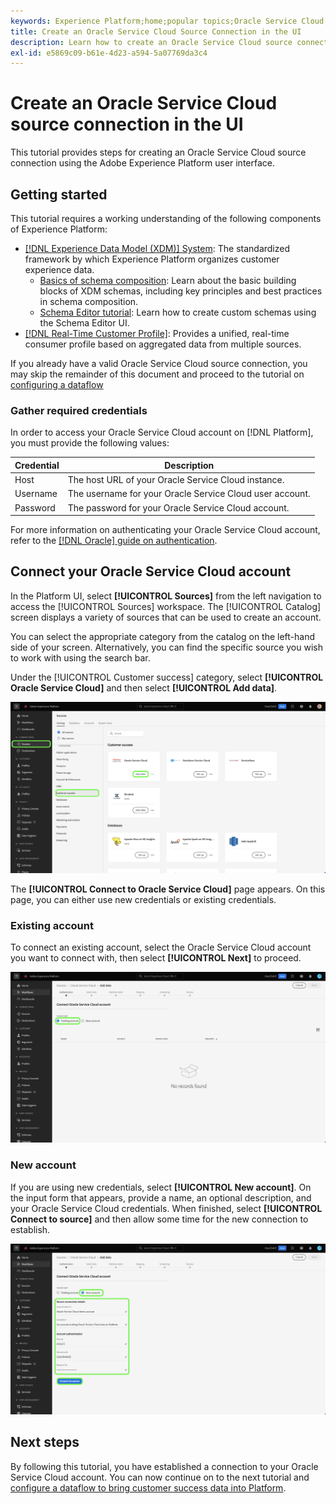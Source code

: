 ```yaml
---
keywords: Experience Platform;home;popular topics;Oracle Service Cloud;oracle service cloud
title: Create an Oracle Service Cloud Source Connection in the UI
description: Learn how to create an Oracle Service Cloud source connection using the Adobe Experience Platform UI.
exl-id: e5869c09-b61e-4d23-a594-5a07769da3c4
---
```

# Create an Oracle Service Cloud source connection in the UI

This tutorial provides steps for creating an Oracle Service Cloud source connection using the Adobe Experience Platform user interface.

## Getting started

This tutorial requires a working understanding of the following components of Experience Platform:

* [[!DNL Experience Data Model (XDM)] System](../../../../../xdm/home.md): The standardized framework by which Experience Platform organizes customer experience data.
  * [Basics of schema composition](../../../../../xdm/schema/composition.md): Learn about the basic building blocks of XDM schemas, including key principles and best practices in schema composition.
  * [Schema Editor tutorial](../../../../../xdm/tutorials/create-schema-ui.md): Learn how to create custom schemas using the Schema Editor UI.
*   [[!DNL Real-Time Customer Profile]](../../../../../profile/home.md): Provides a unified, real-time consumer profile based on aggregated data from multiple sources.

If you already have a valid Oracle Service Cloud source connection, you may skip the remainder of this document and proceed to the tutorial on [configuring a dataflow](../../dataflow/customer-success.md)

### Gather required credentials

In order to access your Oracle Service Cloud account on [!DNL Platform], you must provide the following values:

| Credential | Description |
| ---------- | ----------- |
| Host | The host URL of your Oracle Service Cloud instance. |
| Username | The username for your Oracle Service Cloud user account. |
| Password | The password for your Oracle Service Cloud account. |

For more information on authenticating your Oracle Service Cloud account, refer to the [[!DNL Oracle] guide on authentication](https://docs.oracle.com/en/cloud/saas/b2c-service/20c/cxska/OKCS_Authenticate_and_Authorize.html).

## Connect your Oracle Service Cloud account

In the Platform UI, select **[!UICONTROL Sources]** from the left navigation to access the [!UICONTROL Sources] workspace. The [!UICONTROL Catalog] screen displays a variety of sources that can be used to create an account.

You can select the appropriate category from the catalog on the left-hand side of your screen. Alternatively, you can find the specific source you wish to work with using the search bar.

Under the [!UICONTROL Customer success] category, select **[!UICONTROL Oracle Service Cloud]** and then select **[!UICONTROL Add data]**.

![The sources catalog with the Oracle Service Cloud source highlighted.](../../../../images/tutorials/create/oracle-service-cloud/catalog.png)

The **[!UICONTROL Connect to Oracle Service Cloud]** page appears. On this page, you can either use new credentials or existing credentials.

### Existing account

To connect an existing account, select the Oracle Service Cloud account you want to connect with, then select **[!UICONTROL Next]** to proceed.

![The existing account interface.](../../../../images/tutorials/create/oracle-service-cloud/existing.png)

### New account

If you are using new credentials, select **[!UICONTROL New account]**. On the input form that appears, provide a name, an optional description, and your Oracle Service Cloud credentials. When finished, select **[!UICONTROL Connect to source]** and then allow some time for the new connection to establish.

![The new account interface with placeholder values for.](../../../../images/tutorials/create/oracle-service-cloud/new.png)

## Next steps

By following this tutorial, you have established a connection to your Oracle Service Cloud account. You can now continue on to the next tutorial and [configure a dataflow to bring customer success data into Platform](../../dataflow/crm.md).
